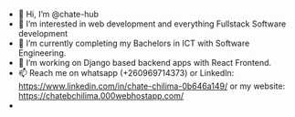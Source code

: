 - 👋 Hi, I’m @chate-hub
- 👀 I’m interested in web development and everything Fullstack Software development
- 🌱 I’m currently completing my Bachelors in ICT with Software Engineering. 
- 💞️ I’m working on Django based backend apps with React Frontend. 
- 📫 Reach me on whatsapp (+260969714373) or LinkedIn: https://www.linkedin.com/in/chate-chilima-0b646a149/ or my website: https://chatebchilima.000webhostapp.com/
- 

<!---
chate-hub/chate-hub is a ✨ special ✨ repository because its `README.md` (this file) appears on your GitHub profile.
You can click the Preview link to take a look at your changes.
--->
